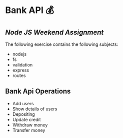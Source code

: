 # Bank API  💰
## *Node JS Weekend Assignment*
The following exercise contains the following subjects:

* nodejs
* fs
* validation
* express
* routes

## Bank Api Operations
* Add users
* Show details of users
* Depositing
* Update credit
* Withdraw money
* Transfer money
    
     
      
  


